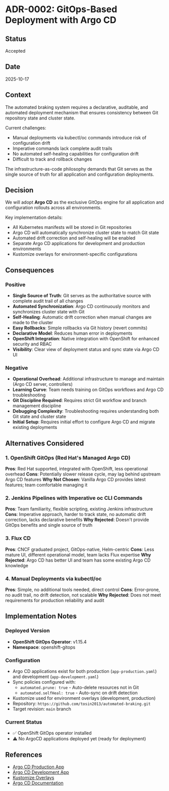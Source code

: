 # ADR-0002: GitOps-Based Deployment with Argo CD

## Status
Accepted

## Date
2025-10-17

## Context

The automated braking system requires a declarative, auditable, and automated deployment mechanism that ensures consistency between Git repository state and cluster state. 

Current challenges:
- Manual deployments via kubectl/oc commands introduce risk of configuration drift
- Imperative commands lack complete audit trails
- No automated self-healing capabilities for configuration drift
- Difficult to track and rollback changes

The infrastructure-as-code philosophy demands that Git serves as the single source of truth for all application and configuration deployments.

## Decision

We will adopt **Argo CD** as the exclusive GitOps engine for all application and configuration rollouts across all environments. 

Key implementation details:
- All Kubernetes manifests will be stored in Git repositories
- Argo CD will automatically synchronize cluster state to match Git state
- Automated drift correction and self-healing will be enabled
- Separate Argo CD applications for development and production environments
- Kustomize overlays for environment-specific configurations

## Consequences

### Positive

- **Single Source of Truth**: Git serves as the authoritative source with complete audit trail of all changes
- **Automated Synchronization**: Argo CD continuously monitors and synchronizes cluster state with Git
- **Self-Healing**: Automatic drift correction when manual changes are made to the cluster
- **Easy Rollbacks**: Simple rollbacks via Git history (revert commits)
- **Declarative Model**: Reduces human error in deployments
- **OpenShift Integration**: Native integration with OpenShift for enhanced security and RBAC
- **Visibility**: Clear view of deployment status and sync state via Argo CD UI

### Negative

- **Operational Overhead**: Additional infrastructure to manage and maintain (Argo CD server, controllers)
- **Learning Curve**: Team needs training on GitOps workflows and Argo CD troubleshooting
- **Git Discipline Required**: Requires strict Git workflow and branch management discipline
- **Debugging Complexity**: Troubleshooting requires understanding both Git state and cluster state
- **Initial Setup**: Requires initial effort to configure Argo CD and migrate existing deployments

## Alternatives Considered

### 1. OpenShift GitOps (Red Hat's Managed Argo CD)
**Pros**: Red Hat supported, integrated with OpenShift, less operational overhead
**Cons**: Potentially slower release cycle, may lag behind upstream Argo CD features
**Why Not Chosen**: Vanilla Argo CD provides latest features; team comfortable managing it

### 2. Jenkins Pipelines with Imperative oc CLI Commands
**Pros**: Team familiarity, flexible scripting, existing Jenkins infrastructure
**Cons**: Imperative approach, harder to track state, no automatic drift correction, lacks declarative benefits
**Why Rejected**: Doesn't provide GitOps benefits and single source of truth

### 3. Flux CD
**Pros**: CNCF graduated project, GitOps-native, Helm-centric
**Cons**: Less mature UI, different operational model, team lacks Flux expertise
**Why Rejected**: Argo CD has better UI and team has some existing Argo CD knowledge

### 4. Manual Deployments via kubectl/oc
**Pros**: Simple, no additional tools needed, direct control
**Cons**: Error-prone, no audit trail, no drift detection, not scalable
**Why Rejected**: Does not meet requirements for production reliability and audit

## Implementation Notes

### Deployed Version
- **OpenShift GitOps Operator**: v1.15.4
- **Namespace**: openshift-gitops

### Configuration
- Argo CD applications exist for both production (`app-production.yaml`) and development (`app-development.yaml`)
- Sync policies configured with:
  - `automated.prune: true` - Auto-delete resources not in Git
  - `automated.selfHeal: true` - Auto-sync on drift detection
- Kustomize used for environment overlays (development, production)
- Repository: `https://github.com/tosin2013/automated-braking.git`
- Target revision: `main` branch

### Current Status
- ✅ OpenShift GitOps operator installed
- ⚠️  No ArgoCD applications deployed yet (ready for deployment)

## References

- [Argo CD Production App](/argocd/app-production.yaml)
- [Argo CD Development App](/argocd/app-development.yaml)
- [Kustomize Overlays](/manifests/overlays)
- [Argo CD Documentation](https://argo-cd.readthedocs.io/)

